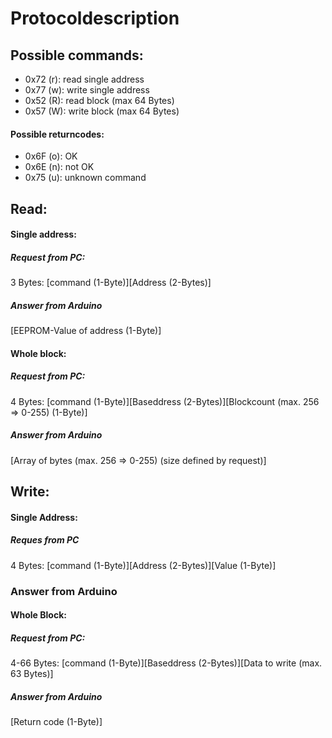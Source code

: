 # Protocoldescription

## Possible commands:
- 0x72 (r): read single address
- 0x77 (w): write single address
- 0x52 (R): read block (max 64 Bytes)
- 0x57 (W): write block (max 64 Bytes)

#### Possible returncodes:
- 0x6F (o): OK
- 0x6E (n): not OK
- 0x75 (u): unknown command

## Read:
#### Single address:
##### Request from PC: 
3 Bytes: [command (1-Byte)][Address (2-Bytes)]
##### Answer from Arduino
[EEPROM-Value of address (1-Byte)]
#### Whole block:
##### Request from PC:
4 Bytes: [command (1-Byte)][Baseddress (2-Bytes)][Blockcount (max. 256 => 0-255) (1-Byte)]
##### Answer from Arduino
[Array of bytes (max. 256 => 0-255) (size defined by request)]

## Write:
#### Single Address:
##### Reques from PC
4 Bytes: [command (1-Byte)][Address (2-Bytes)][Value (1-Byte)]
### Answer from Arduino

#### Whole Block:
##### Request from PC:
4-66 Bytes: [command (1-Byte)][Baseddress (2-Bytes)][Data to write (max. 63 Bytes)]
##### Answer from Arduino
[Return code (1-Byte)]

